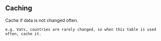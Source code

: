 ## Caching

Cache if data is not changed often.
```
e.g. Vats, countries are rarely changed, so when this table is used often, cache it.
```
